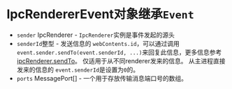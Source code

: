 # IpcRendererEvent对象继承`Event`

* `sender` IpcRenderer - `IpcRenderer`实例是事件发起的源头
* `senderId`整型 - 发送信息的 `webContents.id`，可以通过调用 `event.sender.sendTo(event.senderId, ...)`来回复此信息，更多信息参考 [ipcRenderer.sendTo][ipc-renderer-sendto]。 仅适用于从不同renderer发来的信息。 从主进程直接发来的信息的 `event.senderId`是设置为`0`的。
* `ports` MessagePort[] - 一个用于存放传输消息端口号的数组。

[ipc-renderer-sendto]: #ipcrenderersendtowindowid-channel--arg1-arg2-
